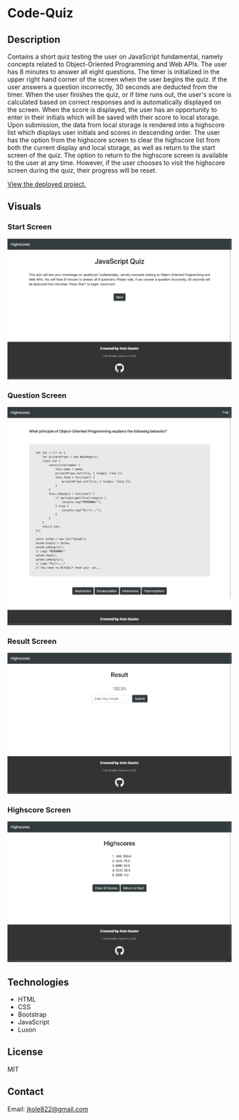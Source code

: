 # Code-Quiz

## Description

Contains a short quiz testing the user on JavaScript fundamental, namely concepts related to Object-Oriented Programming and Web APIs. The user has 8 minutes to answer all eight questions. The timer is initialized in the upper right hand corner of the screen when the user begins the quiz. If the user answers a question incorrectly, 30 seconds are deducted from the timer. When the user finishes the quiz, or if time runs out, the user's score is calculated based on correct responses and is automatically displayed on the screen. When the score is displayed, the user has an opportunity to enter in their initials which will be saved with their score to local storage. Upon submission, the data from local storage is rendered into a highscore list which displays user initials and scores in descending order. The user has the option from the highscore screen to clear the highscore list from both the current display and local storage, as well as return to the start screen of the quiz. The option to return to the highscore screen is available to the user at any time. However, if the user chooses to visit the highscore screen during the quiz, their progress will be reset.

[View the deployed project.](https://jkole822.github.io/Code-Quiz/)

## Visuals

### Start Screen

![Start Screen](/images/start-section.png)

### Question Screen

![Question Screen](/images/question-section.png)

### Result Screen

![Result Screen](/images/result-section.png)

### Highscore Screen

![Highscore Screen](/images/highscore-section.png)

## Technologies
- HTML
- CSS
- Bootstrap
- JavaScript
- Luxon

## License
MIT

## Contact
Email: jkole822@gmail.com
